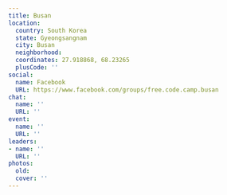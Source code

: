 ```yaml
---
title: Busan
location:
  country: South Korea
  state: Gyeongsangnam
  city: Busan
  neighborhood: 
  coordinates: 27.918868, 68.23265
  plusCode: ''
social:
  name: Facebook
  URL: https://www.facebook.com/groups/free.code.camp.busan
chat:
  name: ''
  URL: ''
event:
  name: ''
  URL: ''
leaders:
- name: ''
  URL: ''
photos:
  old: 
  cover: ''
---
```

